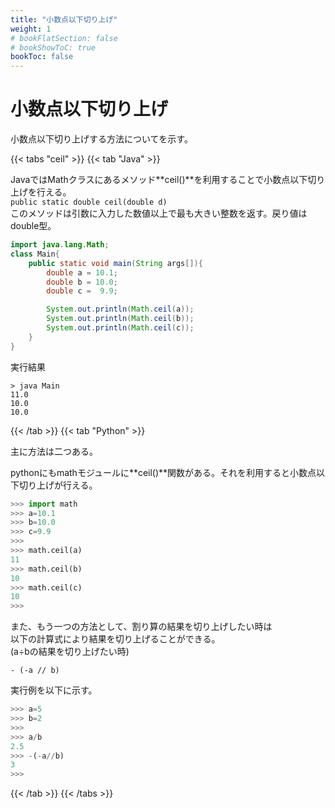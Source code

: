 ```yaml
---
title: "小数点以下切り上げ"
weight: 1
# bookFlatSection: false
# bookShowToC: true
bookToc: false
---
```


# 小数点以下切り上げ

小数点以下切り上げする方法についてを示す。

{{< tabs "ceil" >}}
{{< tab "Java" >}}

JavaではMathクラスにあるメソッド**ceil()**を利用することで小数点以下切り上げを行える。  
`public static double ceil(double d)`  
このメソッドは引数に入力した数値以上で最も大きい整数を返す。戻り値はdouble型。  

```java
import java.lang.Math;
class Main{
    public static void main(String args[]){
        double a = 10.1;
        double b = 10.0;
        double c =  9.9;

        System.out.println(Math.ceil(a));
        System.out.println(Math.ceil(b));
        System.out.println(Math.ceil(c));
    }
}
```

実行結果

```
> java Main  
11.0  
10.0  
10.0  
```

{{< /tab >}}
{{< tab "Python" >}}

主に方法は二つある。

pythonにもmathモジュールに**ceil()**関数がある。それを利用すると小数点以下切り上げが行える。

```python
>>> import math
>>> a=10.1
>>> b=10.0
>>> c=9.9
>>> 
>>> math.ceil(a)
11  
>>> math.ceil(b)
10
>>> math.ceil(c)
10
>>>
```

また、もう一つの方法として、割り算の結果を切り上げしたい時は   
以下の計算式により結果を切り上げることができる。    
(a÷bの結果を切り上げたい時)   
```
- (-a // b)
```

実行例を以下に示す。  
```python
>>> a=5
>>> b=2
>>> 
>>> a/b
2.5
>>> -(-a//b)
3
>>>
```

{{< /tab >}}
{{< /tabs >}}